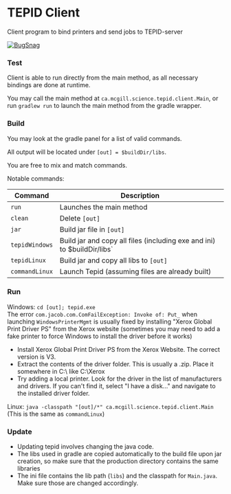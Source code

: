 # TEPID Client

Client program to bind printers and send jobs to TEPID-server

[![BugSnag](https://img.shields.io/badge/Bug%20tracking%20with-BugSnag-37C2D9.svg)](https://www.bugsnag.com/)

### Test

Client is able to run directly from the main method, 
as all necessary bindings are done at runtime.

You may call the main method at `ca.mcgill.science.tepid.client.Main`,
or run `gradlew run` to launch the main method from the gradle wrapper.

### Build

You may look at the gradle panel for a list of valid commands.

All output will be located under `[out] = $buildDir/libs`.

You are free to mix and match commands.

Notable commands:

| Command | Description |
| --- | --- |
| `run` | Launches the main method |
| `clean` | Delete `[out]` |
| `jar` | Build jar file in `[out]` |
| `tepidWindows` | Build jar and copy all files (including exe and ini) to $buildDir/libs` |
| `tepidLinux` | Build jar and copy all libs to `[out]` |
| `commandLinux` | Launch Tepid (assuming files are already built) |

### Run

Windows: `cd [out]; tepid.exe`
<br/>The error `com.jacob.com.ComFailException: Invoke of: Put_` when launching `WindowsPrinterMgmt` is usually fixed by installing "Xerox Global Print Driver PS" from the Xerox website (sometimes you may need to add a fake printer to force Windows to install the driver before it works)

* Install Xerox Global Print Driver PS from the Xerox Website. The correct version is V3.
* Extract the contents of the driver folder. This is usually a .zip. Place it somewhere in C:\ like C:\Xerox
* Try adding a local printer. Look for the driver in the list of manufacturers and drivers. If you can't find it, select "I have a disk..." and navigate to the installed driver folder.


Linux: `java -classpath "[out]/*" ca.mcgill.science.tepid.client.Main`
<br/>(This is the same as `commandLinux`)

### Update

* Updating tepid involves changing the java code.
* The libs used in gradle are copied automatically to the build file upon jar creation, 
so make sure that the production directory contains the same libraries
* The ini file contains the lib path (`libs`) and the classpath for `Main.java`. 
Make sure those are changed accordingly.

